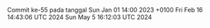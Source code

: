 Commit ke-55 pada tanggal Sun Jan 01 14:00 2023 +0100
Fri Feb 16 14:43:06 UTC 2024
Sun May  5 16:12:03 UTC 2024
